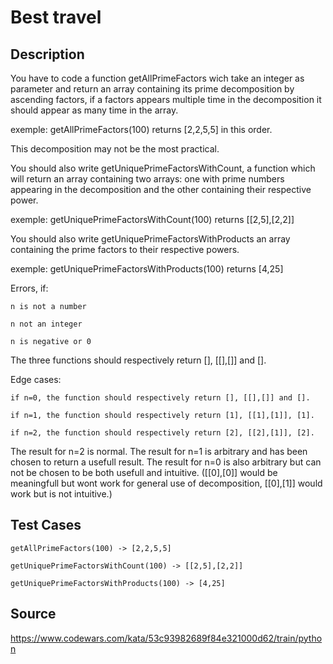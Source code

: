 # Best travel

## Description 

You have to code a function getAllPrimeFactors wich take an integer as parameter and return an array containing its prime decomposition by ascending factors, if a factors appears multiple time in the decomposition it should appear as many time in the array.

exemple: getAllPrimeFactors(100) returns [2,2,5,5] in this order.

This decomposition may not be the most practical.

You should also write getUniquePrimeFactorsWithCount, a function which will return an array containing two arrays: one with prime numbers appearing in the decomposition and the other containing their respective power.

exemple: getUniquePrimeFactorsWithCount(100) returns [[2,5],[2,2]]

You should also write getUniquePrimeFactorsWithProducts an array containing the prime factors to their respective powers.

exemple: getUniquePrimeFactorsWithProducts(100) returns [4,25]

Errors, if:

    n is not a number
    
    n not an integer
    
    n is negative or 0

The three functions should respectively return [], [[],[]] and [].

Edge cases:

    if n=0, the function should respectively return [], [[],[]] and [].
    
    if n=1, the function should respectively return [1], [[1],[1]], [1].
    
    if n=2, the function should respectively return [2], [[2],[1]], [2].
    
The result for n=2 is normal. The result for n=1 is arbitrary and has been chosen to return a usefull result. The result for n=0 is also arbitrary but can not be chosen to be both usefull and intuitive. ([[0],[0]] would be meaningfull but wont work for general use of decomposition, [[0],[1]] would work but is not intuitive.)
   
## Test Cases

    getAllPrimeFactors(100) -> [2,2,5,5]
    
    getUniquePrimeFactorsWithCount(100) -> [[2,5],[2,2]]
    
    getUniquePrimeFactorsWithProducts(100) -> [4,25]
    
## Source
https://www.codewars.com/kata/53c93982689f84e321000d62/train/python
